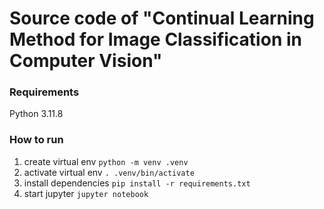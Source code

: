 # Source code of "Continual Learning Method for Image Classification in Computer Vision"

### Requirements
Python 3.11.8

### How to run
1. create virtual env
```python -m venv .venv```
2. activate virtual env
```. .venv/bin/activate```
3. install dependencies 
```pip install -r requirements.txt```
4. start jupyter
```jupyter notebook```